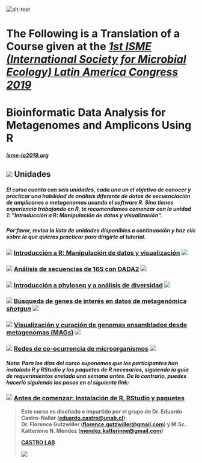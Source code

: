 
![alt-text](micronautas_4.png "Logo")

The Following is a Translation of a Course given at the [*1st ISME (International Society for Microbial Ecology) Latin America Congress 2019*](https://isme-la2019.org)
==================================================================

Bioinformatic Data Analysis for Metagenomes and Amplicons Using R
========================================================================


##### [isme-la2019.org](https://isme-la2019.org)

![](images/bacteria2.png) Unidades
----------------------------------

##### El curso cuenta con seis unidades, cada una un el objetivo de conocer y practicar una habilidad de análisis diferente de datos de secuenciación de amplicones o metagenomas usando el software R. Sino tienes experiencia trabajando en R, te recomendamos comenzar con la unidad 1: "Introducción a R: Manipulación de datos y visualización".

##### Por favor, revisa la lista de unidades disponibles a continuación y haz clic sobre la que quieras practicar para dirigirte al tutorial.

### ![](images/one.png) [Introducción a R: Manipulación de datos y visualización](http://www.castrolab.org/isme/introR/introR.html) ![](images/r.png)

### ![](images/two.png) [Análisis de secuencias de 16S con DADA2](http://www.castrolab.org/isme/dada2/dada2.html) ![](images/bioinformatics.png)

### ![](images/three.png) [Introducción a phyloseq y a análisis de diversidad](http://www.castrolab.org/isme/biodiversity/biodiversity.html) ![](images/bacteria.png)

### ![](images/four.png) [Búsqueda de genes de interés en datos de metagenómica _shotgun_](http://www.castrolab.org/isme/gene_search/gene_search.html) ![](images/gene_search.png)

### ![](images/five.png) [Visualización y curación de genomas ensamblados desde metagenomas (MAGs)](http://www.castrolab.org/isme/mags/mags.html) ![](images/genome.png)

### ![](images/six.png) [Redes de co-ocurrencia de microorganismos](http://www.castrolab.org/isme/microbial_networks/microbial_networks.html) ![](images/network.png)

##### Nota: Para los días del curso suponemos que los participantes han instalado R y RStudio y los paquetes de R necesarios, siguiendo la guía de requerimientos enviada una semana antes. De lo contrario, puedes hacerlo siguiendo los pasos en el siguiente link:

### ![](images/setup.png) [Antes de comenzar: Instalación de R, RStudio y paquetes](http://www.castrolab.org/isme/Requerimientos_WorkshopISME.html)

  

> **Este curso es diseñado e impartido por el grupo de Dr. Eduardo Castro-Nallar (eduardo.castro@unab.cl):  
> Dr. Florence Gutzwiller (florence.gutzwiller@gmail.com) y M.Sc. Katterinne N. Mendez (mendez.katterinne@gmail.com)**
> 
> **[CASTRO LAB](http://www.castrolab.org)**
> 
> ![](images/UNAB_CBIB_horizontal.png)
